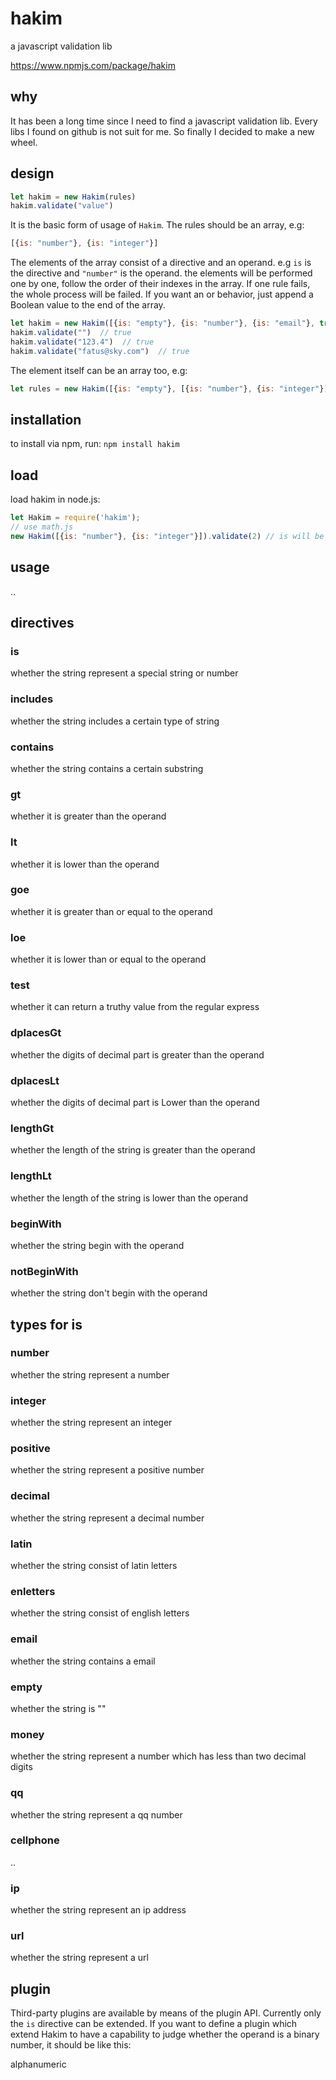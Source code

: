 # hakim
a javascript validation lib

https://www.npmjs.com/package/hakim

## why
It has been a long time since I need to find a javascript validation lib. Every libs I found on github is not suit for me. So finally I decided to make a new wheel.

## design
```javascript
let hakim = new Hakim(rules)
hakim.validate("value")
```
It is the basic form of usage of `Hakim`. 
The rules should be an array, e.g:
```javascript
[{is: "number"}, {is: "integer"}]
```
The elements of the array consist of a directive and an operand. e.g `is` is the directive and `"number"` is the operand.
the elements will be performed one by one, follow the order of their indexes in the array. If one rule fails, the whole process will be failed. 
If you want an or behavior, just append a Boolean value to the end of the array.
```javascript
let hakim = new Hakim([{is: "empty"}, {is: "number"}, {is: "email"}, true])
hakim.validate("")  // true
hakim.validate("123.4")  // true
hakim.validate("fatus@sky.com")  // true
```
The element itself can be an array too, e.g:
```javascript
let rules = new Hakim([{is: "empty"}, [{is: "number"}, {is: "integer"}]])
```
## installation
to install via npm, run:
`npm install hakim`
## load
load hakim in node.js:
```javascript
let Hakim = require('hakim');
// use math.js
new Hakim([{is: "number"}, {is: "integer"}]).validate(2) // is will be true
```
## usage
..
## directives
### is
whether the string represent a special string or number
### includes
whether the string includes a certain type of string
### contains
whether the string contains a certain substring
### gt
whether it is greater than the operand
### lt
whether it is lower than the operand
### goe
whether it is greater than or equal to the operand
### loe
whether it is lower than or equal to the operand
### test
whether it can return a truthy value from the regular express
### dplacesGt
whether the digits of decimal part is greater than the operand 
### dplacesLt
whether the digits of decimal part is Lower than the operand 
### lengthGt
whether the length of the string is greater than the operand
### lengthLt
whether the length of the string is lower than the operand
### beginWith
whether the string begin with the operand
### notBeginWith
whether the string don't begin with the operand
## types for is
### number
whether the string represent a number
### integer
whether the string represent an integer
### positive
whether the string represent a positive number
### decimal
whether the string represent a decimal number
### latin
whether the string consist of latin letters
### enletters
whether the string consist of english letters
### email
whether the string contains a email
### empty
whether the string is ""
### money
whether the string represent a number which has less than two decimal digits
### qq
whether the string represent a qq number
### cellphone
..
### ip
whether the string represent an ip address
### url
whether the string represent a url


## plugin
Third-party plugins are available by means of the plugin API. Currently only the `is` directive can be extended.
If you want to define a plugin which extend Hakim to have a capability to judge whether the operand is a binary number, it should be like this:



alphanumeric